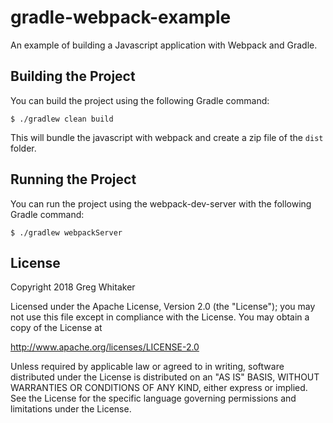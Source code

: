 # gradle-webpack-example

An example of building a Javascript application with Webpack and Gradle.

## Building the Project
You can build the project using the following Gradle command:

    $ ./gradlew clean build

This will bundle the javascript with webpack and create a zip file of the `dist` folder.

## Running the Project
You can run the project using the webpack-dev-server with the following Gradle command:

    $ ./gradlew webpackServer

## License
Copyright 2018 Greg Whitaker

Licensed under the Apache License, Version 2.0 (the "License");
you may not use this file except in compliance with the License.
You may obtain a copy of the License at

   http://www.apache.org/licenses/LICENSE-2.0

Unless required by applicable law or agreed to in writing, software
distributed under the License is distributed on an "AS IS" BASIS,
WITHOUT WARRANTIES OR CONDITIONS OF ANY KIND, either express or implied.
See the License for the specific language governing permissions and
limitations under the License.